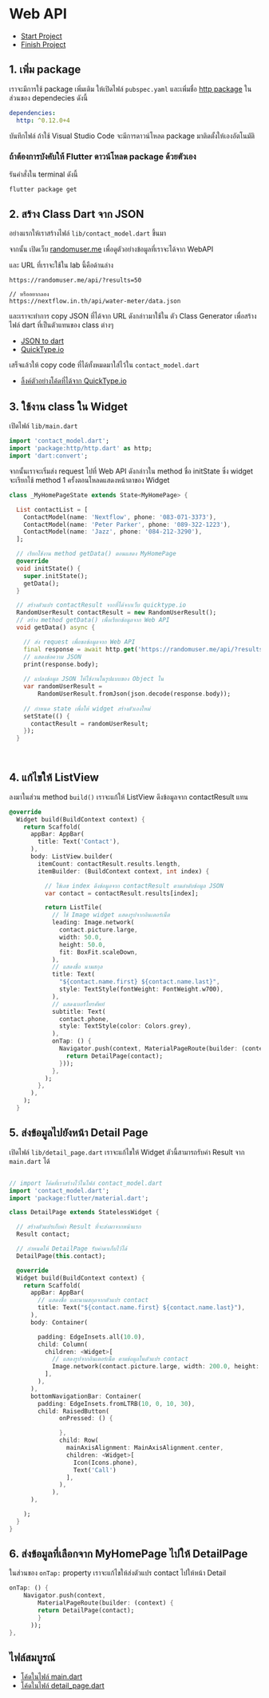 
# Web API

- [Start Project](https://www.dropbox.com/s/52iznb5rzep7ubj/nextflow_api_start.zip?dl=0)
- [Finish Project](https://www.dropbox.com/s/k7j790b68fv48bn/nextflow_api_finish.zip?dl=0)

## 1. เพิ่ม package

เราจะมีการใช้ package เพิ่มเติม ให้เปิดไฟล์ `pubspec.yaml` และเพิ่มชื่อ [http package](https://pub.dev/packages/http) ในส่วนของ dependecies ดังนี้

```yaml
dependencies:
  http: ^0.12.0+4
```

บันทึกไฟล์ ถ้าใช้ Visual Studio Code จะมีการดาวน์โหลด package มาติดตั้งให้เองอัตโนมัติ

### ถ้าต้องการบังคับให้ Flutter ดาวน์โหลด package ด้วยตัวเอง

รันคำสั่งใน terminal ดังนี้

```bash
flutter package get
```

## 2. สร้าง Class Dart จาก JSON

อย่างแรกให้เราสร้างไฟล์ `lib/contact_model.dart` ขึ้นมา

จากนั้น เปิดเว็บ [randomuser.me](https://randomuser.me/documentation#howto) เพื่อดูตัวอย่างข้อมูลที่เราจะได้จาก WebAPI

และ URL ที่เราจะใช้ใน lab นี้คือด้านล่าง

```
https://randomuser.me/api/?results=50
```

```
// หรืออยากลอง
https://nextflow.in.th/api/water-meter/data.json
```

และเราจะทำการ copy JSON ที่ได้จาก URL ดังกล่าวมาใช้ใน ตัว Class Generator เพื่อสร้างไฟล์ dart ที่เป็นตัวแทนของ class ต่างๆ 

- [JSON to dart](https://javiercbk.github.io/json\_to\_dart/)
- [QuickType.io](https://quicktype.io/)

เสร็จแล้วให้ copy code ที่ได้ทั้งหมดมาใส่ไว้ใน `contact_model.dart`

- [ลิ้งค์ตัวอย่างโค้ดที่ได้จาก QuickType.io](https://gist.github.com/teerasej/f36fd04fe0dc5a1a846b4352cf82db6e)

## 3. ใช้งาน class ใน Widget 

เปิดไฟล์ `lib/main.dart`

```dart
import 'contact_model.dart';
import 'package:http/http.dart' as http;
import 'dart:convert';
```

จากนั้นเราจะเริ่มส่ง request ไปที่ Web API ดังกล่าวใน method ชื่อ initState ซึ่ง widget จะเรียกใช้ method 1 ครั้งตอนโหลดแสดงหน้าตาของ Widget 

```dart
class _MyHomePageState extends State<MyHomePage> {

  List contactList = [
    ContactModel(name: 'Nextflow', phone: '083-071-3373'),
    ContactModel(name: 'Peter Parker', phone: '089-322-1223'),
    ContactModel(name: 'Jazz', phone: '084-212-3290'),
  ];

  // เรียกใช้งาน method getData() ตอนแสดง MyHomePage
  @override
  void initState() {
    super.initState();
    getData();
  }

  // สร้างตัวแปร contactResult จากที่ได้จากเว็บ quicktype.io
  RandomUserResult contactResult = new RandomUserResult();
  // สร้าง method getData() เพื่อเรียกข้อมูลจาก Web API
  void getData() async {

    // ส่ง request เพื่อขอข้อมูลจาก Web API 
    final response = await http.get('https://randomuser.me/api/?results=50');
    // แสดงข้อความ JSON 
    print(response.body);
    
    // แปลงข้อมูล JSON ให้ใช้งานในรูปแบบของ Object ใน
    var randomUserResult =
        RandomUserResult.fromJson(json.decode(response.body));
    
    // กำหนด state เพื่อให้ widget สร้างตัวเองใหม่
    setState(() {
      contactResult = randomUserResult;
    });
  }

  
```

## 4. แก้ไขให้ ListView 

ลงมาในส่วน method `build()` เราจะแก้ให้ ListView ดึงข้อมูลจาก contactResult แทน 

```dart
@override
  Widget build(BuildContext context) {
    return Scaffold(
      appBar: AppBar(
        title: Text('Contact'),
      ),
      body: ListView.builder(
        itemCount: contactResult.results.length,
        itemBuilder: (BuildContext context, int index) {

          // ใช้เลข index ดึงข้อมูลจาก contactResult ตามลำดับข้อมูล JSON
          var contact = contactResult.results[index];

          return ListTile(
            // ใช้ Image widget แสดงรูปจากอินเตอร์เน็ต
            leading: Image.network(
              contact.picture.large,
              width: 50.0,
              height: 50.0,
              fit: BoxFit.scaleDown,
            ),
            // แสดงชื่อ นามสกุล
            title: Text(
              "${contact.name.first} ${contact.name.last}",
              style: TextStyle(fontWeight: FontWeight.w700),
            ),
            // แสดงเบอร์โทรศัพท์
            subtitle: Text(
              contact.phone,
              style: TextStyle(color: Colors.grey),
            ),
            onTap: () {
              Navigator.push(context, MaterialPageRoute(builder: (context) {
                return DetailPage(contact);
              }));
            },
          );
        },
      ),
    );
  }
```

## 5. ส่งข้อมูลไปยังหน้า Detail Page

เปิดไฟล์ `lib/detail_page.dart` เราจะแก้ไขให้ Widget ตัวนี้สามารถรับค่า Result จาก `main.dart` ได้ 

```dart

// import โค้ดที่เราสร้างไว้ในไฟล์ contact_model.dart
import 'contact_model.dart';
import 'package:flutter/material.dart';

class DetailPage extends StatelessWidget {

  // สร้างตัวแปรเก็บค่า Result ที่จะส่งมาจากหน้าแรก
  Result contact;

  // กำหนดให้ DetailPage รับค่ามาเก็บไว้ได้
  DetailPage(this.contact);

  @override
  Widget build(BuildContext context) {
    return Scaffold(
      appBar: AppBar(
        // แสดงชื่อ และนามสกุลจากตัวแปร contact
        title: Text("${contact.name.first} ${contact.name.last}"),
      ),
      body: Container(

        padding: EdgeInsets.all(10.0),
        child: Column(
          children: <Widget>[
            // แสดงรูปจากอินเตอร์เน็ต ตามข้อมูลในตัวแปร contact
            Image.network(contact.picture.large, width: 200.0, height: 200.0,),
          ],
        ),
      ),
      bottomNavigationBar: Container(
        padding: EdgeInsets.fromLTRB(10, 0, 10, 30),
        child: RaisedButton(
              onPressed: () {

              },
              child: Row(
                mainAxisAlignment: MainAxisAlignment.center,
                children: <Widget>[
                  Icon(Icons.phone),
                  Text('Call')
                ],
              ),
            ),
      ),

    );
  }
}
```

## 6. ส่งข้อมูลที่เลือกจาก MyHomePage ไปให้ DetailPage

ในส่วนของ `onTap:` property เราจะแก้ไขให้ส่งตัวแปร contact ไปให้หน้า Detail 

```dart
onTap: () {
    Navigator.push(context,
        MaterialPageRoute(builder: (context) {
        return DetailPage(contact);
        }
      ));
},
```

## ไฟล์สมบูรณ์

- [โค้ดในไฟล์ main.dart](https://gist.github.com/teerasej/6c4f0d8eb763b201efdc7b1f62b88121)
- [โค้ดในไฟล์ detail_page.dart](https://gist.github.com/teerasej/330994f7a7bfe82fb1868bed3667f624)
